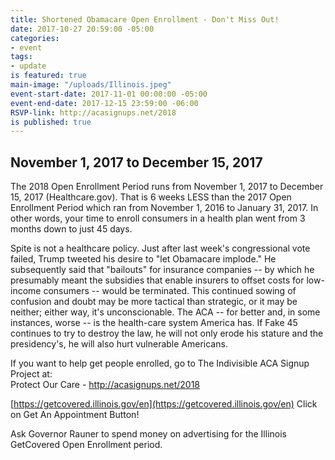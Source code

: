 ```yaml
---
title: Shortened Obamacare Open Enrollment - Don't Miss Out!
date: 2017-10-27 20:59:00 -05:00
categories:
- event
tags:
- update
is featured: true
main-image: "/uploads/Illinois.jpeg"
event-start-date: 2017-11-01 00:00:00 -05:00
event-end-date: 2017-12-15 23:59:00 -06:00
RSVP-link: http://acasignups.net/2018
is published: true
---
```


## November 1, 2017 to December 15, 2017

The 2018 Open Enrollment Period runs from November 1, 2017 to December 15, 2017 (Healthcare.gov). That is 6 weeks LESS than the 2017 Open Enrollment Period which ran from November 1, 2016 to January 31, 2017. In other words, your time to enroll consumers in a health plan went from 3 months down to just 45 days.

Spite is not a healthcare policy. Just after last week's congressional vote failed, Trump tweeted his desire to "let Obamacare implode." He subsequently said that "bailouts" for insurance companies -- by which he presumably meant the subsidies that enable insurers to offset costs for low-income consumers -- would be terminated. This continued sowing of confusion and doubt may be more tactical than strategic, or it may be neither; either way, it's unconscionable. The ACA -- for better and, in some instances, worse -- is the health-care system America has. If Fake 45 continues to try to destroy the law, he will not only erode his stature and the presidency's, he will also hurt vulnerable Americans.

If you want to help get people enrolled, go to The Indivisible ACA Signup Project at:  
Protect Our Care - http://acasignups.net/2018 

[https://getcovered.illinois.gov/en](https://getcovered.illinois.gov/en)
Click on Get An Appointment Button!  

Ask Governor Rauner to spend money on advertising for the Illinois GetCovered Open Enrollment period. 
